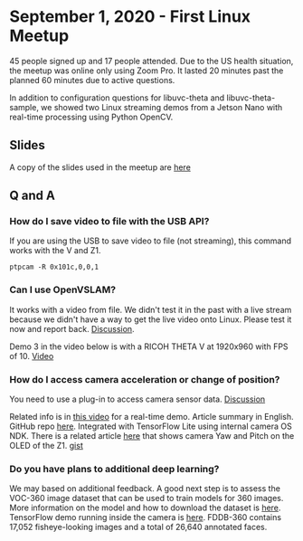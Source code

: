 # September 1, 2020 - First Linux Meetup


45 people signed up and 17 people attended.  Due to the 
US health situation, the meetup was online only using Zoom Pro. It 
lasted 20 minutes past the planned 60 minutes due to active
questions.

In addition to configuration questions for libuvc-theta and 
libuvc-theta-sample, we showed two Linux streaming 
demos from a Jetson
Nano with real-time processing using Python OpenCV.

## Slides

A copy of the slides used in the meetup are [here](https://docs.google.com/presentation/d/11bNQEhwfHwKTzSaw6HM30L6Okly3vuIvbNiyo6LPafU/edit?usp=sharing)


## Q and A

### How do I save video to file with the USB API?

If you are using the USB to save video to file (not streaming), this command works with the V and Z1.

``` 
ptpcam -R 0x101c,0,0,1
```

### Can I use OpenVSLAM?

It works with a video from file.  We didn't test it in the past with a live stream because we didn't have a way to get the live video onto Linux.  Please test it now and report back.  [Discussion](https://community.theta360.guide/t/slam-with-ricoh-theta-using-openvslam/5104). 

Demo 3 in the video below is with a RICOH THETA V at 1920x960 with FPS of 10.
[Video](https://www.youtube.com/watch?v=Ro_s3Lbx5ms&feature=emb_logo)

### How do I access camera acceleration or change of position?

You need to use a plug-in to access camera sensor data. 
[Discussion](https://community.theta360.guide/t/howto-use-theta-motion-sensors/4145)

Related info is in
[this video](https://youtu.be/EfnU7E-jsQk) for a real-time demo. Article summary in English.  GitHub repo [here](https://community.theta360.guide/t/extended-livepreview-sample-code-for-theta-plug-in-with-webui/5272?u=craig).
Integrated with TensorFlow Lite using internal camera OS NDK. 
There is a related article 
[here](https://community.theta360.guide/t/tensorflow-lite-object-recognition-with-theta-plug-in/5387) that shows camera Yaw and Pitch on the OLED of the Z1. 
[gist](https://gist.github.com/codetricity/ef2e4f99739efd81c1a5786570d23d77)

### Do you have plans to additional deep learning?

We may based on additional feedback.  A good next step is to assess the VOC-360 image dataset that can be used to train models for 360 images.  More information on the model and how to download the dataset is
[here](http://www.sfu.ca/~ibajic/#data). TensorFlow demo running inside the camera is
[here](https://community.theta360.guide/t/theta-auto-trigger-plug-in-by-amine-amri/4665?u=craig). FDDB-360 contains 17,052 fisheye-looking images and a total of 26,640 annotated faces.

